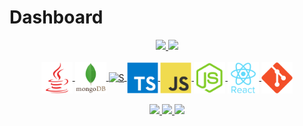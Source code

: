 # Dashboard

<div align="center">
  <div>
    <a href="https://github.com/luizinhoh2o1">
    <img height="150em" src="https://github-readme-stats.vercel.app/api?username=luizinhoh2o1&show_icons=true&theme=chartreuse-dark&include_all_commits=true&count_private=true"/>
    <img height="150em" src="https://github-readme-stats.vercel.app/api/top-langs/?username=luizinhoh2o1&layout=compact&langs_count=7&theme=chartreuse-dark"/>
  </div>

  <div style="display: inline_block"><br>
    <img align="center" alt="J" height="50" width="50" src="https://raw.githubusercontent.com/devicons/devicon/master/icons/java/java-plain.svg">
    <img align="center" alt="NS" height="50" width="50" src="https://github.com/devicons/devicon/blob/master/icons/mongodb/mongodb-original-wordmark.svg">
    <img align="center" alt="S" height="50" width="50" src="https://static.spigotmc.org/img/spigot-og.png">
    <img align="center" alt="TS" height="50" width="50" src="https://github.com/devicons/devicon/blob/master/icons/typescript/typescript-original.svg">
    <img align="center" alt="JS" height="50" width="50" src="https://github.com/devicons/devicon/blob/master/icons/javascript/javascript-original.svg">
    <img align="center" alt="NJS" height="50" width="50" src="https://github.com/devicons/devicon/blob/master/icons/nodejs/nodejs-original.svg">
    <img align="center" alt="React" height="50" width="50" src="https://github.com/devicons/devicon/blob/master/icons/react/react-original-wordmark.svg">
    <img align="center" alt="Git" height="50" width="50" src="https://github.com/devicons/devicon/blob/master/icons/git/git-original.svg">

  </div>
  <br>
  <div>  
    <a href="https://www.linkedin.com/in/alessandro123-mota/" target="_blank"><img src="https://img.shields.io/badge/-LinkedIn-%230077B5?style=for-the-badge&logo=linkedin&logoColor=white" target="_blank"/>
    <a href = "mailto:alessandroluizfacul@gmail.com"><img src="https://img.shields.io/badge/-Gmail-%23333?style=for-the-badge&logo=gmail&logoColor=white" target="_blank"/>
    <a href = "https://www.instagram.com/alessandromota_7/"><img src="https://img.shields.io/badge/Instagram-E4405F?style=for-the-badge&logo=instagram&logoColor=white" target="_blank"/>
  </div>
 </div>
